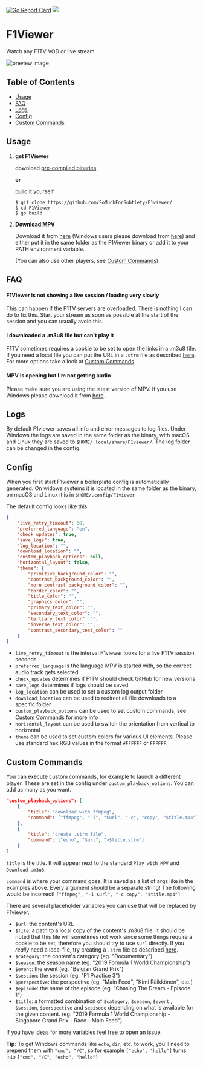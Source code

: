 [![Go Report Card](https://goreportcard.com/badge/github.com/SoMuchForSubtlety/F1viewer)](https://goreportcard.com/report/github.com/SoMuchForSubtlety/F1viewer)
![](https://github.com/SoMuchForSubtlety/F1viewer/workflows/Build/badge.svg)

# F1Viewer

Watch any F1TV VOD or live stream

![preview image](https://i.imgur.com/W6qxsBy.png)

## Table of Contents

* [Usage](#usage)
* [FAQ](#faq)
* [Logs](#logs)
* [Config](#config)
* [Custom Commands](#custom-commands)

## Usage

 1. **get F1Viewer** 

	download [pre-compiled binaries](https://github.com/SoMuchForSubtlety/F1viewer/releases/)

	**or**

	build it yourself
	
	    $ git clone https://github.com/SoMuchForSubtlety/F1viewer/
	    $ cd F1Viewer
	    $ go build
	    
 2. **Download MPV**

	Download it from [here](https://mpv.io/installation/) (Windows users please download from [here](https://sourceforge.net/projects/mpv-player-windows/files/)) and either put it in the same folder as the  F1Viewer binary or add it to your PATH environment variable.
	
	(You can also use other players, see [Custom Commands](#custom-commands)) 

## FAQ
#### F1Viewer is not showing a live session / loading very slowly
This can happen if the F1TV servers are overloaded. There is nothing I can do to fix this.
Start your stream as soon as possible at the start of the session and you can usually avoid this. 
#### I downloaded a .m3u8 file but can't play it
F1TV sometimes requires a cookie to be set to open the links in a .m3u8 file. If you need a local file you can put the URL in a `.strm` file as described [here](https://kodi.wiki/view/Internet_video_and_audio_streams#The_.STRM_file_method:). For more options take a look at  [Custom Commands](#custom-commands).
#### MPV is opening but I'm not getting audio
Please make sure you are using the latest version of MPV. If you use Windows please download it from [here](https://sourceforge.net/projects/mpv-player-windows/files/).

## Logs
By default F1viewer saves all info and error messages to log files. Under Windows the logs are saved in the same folder as the binary, with macOS and Linux they are saved to `$HOME/.local/share/F1viewer/`. 
The log folder can be changed in the config.
## Config
When you first start F1viewer a boilerplate config is automatically generated. On widows systems it is located in the same folder as the binary, on macOS and Linux it is in `$HOME/.config/F1viewer`

The default config looks like this
```json
{
	"live_retry_timeout": 60,
	"preferred_language": "en",
	"check_updates": true,
	"save_logs": true,
	"log_location": "",
	"download_location": "",
	"custom_playback_options": null,
	"horizontal_layout": false,
	"theme": {
		"primitive_background_color": "",
		"contrast_background_color": "",
		"more_contrast_background_color": "",
		"border_color": "",
		"title_color": "",
		"graphics_color": "",
		"primary_text_color": "",
		"secondary_text_color": "",
		"tertiary_text_color": "",
		"inverse_text_color": "",
		"contrast_secondary_text_color": ""
	}
}
```

 - `live_retry_timeout` is the interval F1viewer looks for a live F1TV session seconds
 - `preferred_language` is the language MPV is started with, so the correct audio track gets selected
 - `check_updates` determines if F1TV should check GitHub for new versions
 - `save_logs` determines if logs should be saved
 - `log_location` can be used to set a custom log output folder
 - `download_location` can be used to redirect all file downloads to a specific folder
 - `custom_playback_options` can be used to set custom commands, see  [Custom Commands](#custom-commands)  for more info
 - `horizontal_layout` can be used to switch the orientation from vertical to horizontal
 - `theme` can be used to set custom colors for various UI elements. Please use standard hex RGB values in the format `#FFFFFF` or `FFFFFF`.

## Custom Commands
You can execute custom commands, for example to launch a different player. These are set in the config under `custom_playback_options`. You can add as many as you want. 
```json
"custom_playback_options": [
	{
		"title": "download with ffmpeg",
		"command": ["ffmpeg", "-i", "$url", "-c", "copy", "$title.mp4"]
	},
	{
		"title": "create .strm file",
		"command": ["echo", "$url", ">$title.strm"]
	}
]
```

`title` is the title. It will appear next to the standard `Play with MPV` and `Download .m3u8`.

`command` is where your command goes. It is saved as a list of args like in the examples above. Every argument should be a separate string! The following would be incorrect! `["ffmpeg", "-i $url", "-c copy", "$title.mp4"]`

There are several placeholder variables you can use that will be replaced by F1viewer.

 - `$url`: the content's URL
 - `$file`: a path to a local copy of the content's .m3u8 file. 
 It should be noted that this file will sometimes not work since some things require a cookie to be set, therefore you should try to use `$url` directly.
 If you *really* need a local file, try creating a `.strm` file as described [here](https://kodi.wiki/view/Internet_video_and_audio_streams#The_.STRM_file_method:).
 - `$category`: the content's category (eg. "Documentary")
 - `$season`: the season name (eg. "2019 Formula 1 World Championship")
 - `$event`: the event (eg. "Belgian Grand Prix")
 - `$session`: the session (eg. "F1 Practice 3")
 - `$perspective`: the perspective (eg. "Main Feed", "Kimi Räikkönen", etc.)
 - `$episode`: the name of the episode (eg. "Chasing The Dream - Episode 1")
 - `$title`: a formatted combination of `$category`,  `$season`, `$event` , `$session`, `$perspective` and `$episode` depending on what is available for the given content. (eg. "2019 Formula 1 World Championship - Singapore Grand Prix - Race - Main Feed")

If you have ideas for more variables feel free to open an issue.

**Tip**: To get Windows commands like `echo`, `dir`, etc. to work, you'll need to prepend them with `"cmd", "/C"`, so for example `["echo", "hello"]` turns into `["cmd", "/C", "echo", "hello"]`
